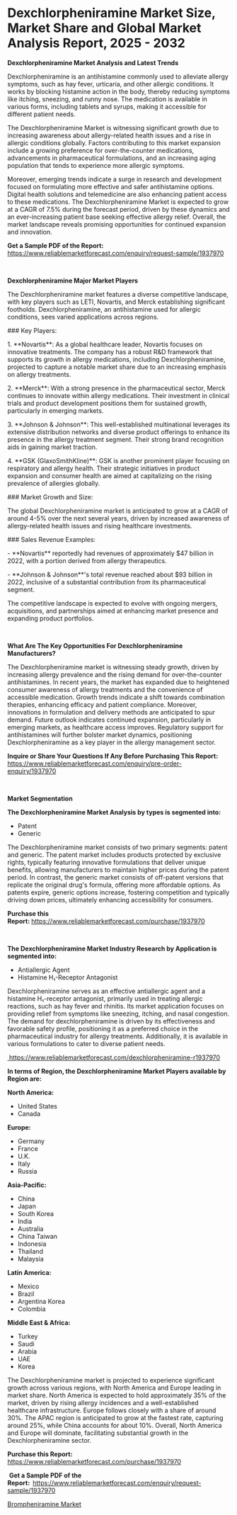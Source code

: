 <p><h1>Dexchlorpheniramine Market Size, Market Share and Global Market Analysis Report, 2025 - 2032</h1></p><p><strong>Dexchlorpheniramine Market Analysis and Latest Trends</strong></p>
<p><p>Dexchlorpheniramine is an antihistamine commonly used to alleviate allergy symptoms, such as hay fever, urticaria, and other allergic conditions. It works by blocking histamine action in the body, thereby reducing symptoms like itching, sneezing, and runny nose. The medication is available in various forms, including tablets and syrups, making it accessible for different patient needs.</p><p>The Dexchlorpheniramine Market is witnessing significant growth due to increasing awareness about allergy-related health issues and a rise in allergic conditions globally. Factors contributing to this market expansion include a growing preference for over-the-counter medications, advancements in pharmaceutical formulations, and an increasing aging population that tends to experience more allergic symptoms.</p><p>Moreover, emerging trends indicate a surge in research and development focused on formulating more effective and safer antihistamine options. Digital health solutions and telemedicine are also enhancing patient access to these medications. The Dexchlorpheniramine Market is expected to grow at a CAGR of 7.5% during the forecast period, driven by these dynamics and an ever-increasing patient base seeking effective allergy relief. Overall, the market landscape reveals promising opportunities for continued expansion and innovation.</p></p>
<p><strong>Get a Sample PDF of the Report:&nbsp;</strong> <a href="https://www.reliablemarketforecast.com/enquiry/request-sample/1937970?utm_campaign=3097&utm_medium=2&utm_source=Github&utm_content=ia&utm_term=08032025&utm_id=dexchlorpheniramine">https://www.reliablemarketforecast.com/enquiry/request-sample/1937970</a></p>
<p>&nbsp;</p>
<p><strong>Dexchlorpheniramine Major Market Players</strong></p>
<p><p>The Dexchlorpheniramine market features a diverse competitive landscape, with key players such as LETI, Novartis, and Merck establishing significant footholds. Dexchlorpheniramine, an antihistamine used for allergic conditions, sees varied applications across regions.</p><p>### Key Players:</p><p>1. **Novartis**: As a global healthcare leader, Novartis focuses on innovative treatments. The company has a robust R&D framework that supports its growth in allergy medications, including Dexchlorpheniramine, projected to capture a notable market share due to an increasing emphasis on allergy treatments.</p><p>2. **Merck**: With a strong presence in the pharmaceutical sector, Merck continues to innovate within allergy medications. Their investment in clinical trials and product development positions them for sustained growth, particularly in emerging markets.</p><p>3. **Johnson & Johnson**: This well-established multinational leverages its extensive distribution networks and diverse product offerings to enhance its presence in the allergy treatment segment. Their strong brand recognition aids in gaining market traction.</p><p>4. **GSK (GlaxoSmithKline)**: GSK is another prominent player focusing on respiratory and allergy health. Their strategic initiatives in product expansion and consumer health are aimed at capitalizing on the rising prevalence of allergies globally.</p><p>### Market Growth and Size:</p><p>The global Dexchlorpheniramine market is anticipated to grow at a CAGR of around 4-5% over the next several years, driven by increased awareness of allergy-related health issues and rising healthcare investments. </p><p>### Sales Revenue Examples:</p><p>- **Novartis** reportedly had revenues of approximately $47 billion in 2022, with a portion derived from allergy therapeutics.</p><p>- **Johnson & Johnson**'s total revenue reached about $93 billion in 2022, inclusive of a substantial contribution from its pharmaceutical segment.</p><p>The competitive landscape is expected to evolve with ongoing mergers, acquisitions, and partnerships aimed at enhancing market presence and expanding product portfolios.</p></p>
<p>&nbsp;</p>
<p><strong>What Are The Key Opportunities For Dexchlorpheniramine Manufacturers?</strong></p>
<p><p>The Dexchlorpheniramine market is witnessing steady growth, driven by increasing allergy prevalence and the rising demand for over-the-counter antihistamines. In recent years, the market has expanded due to heightened consumer awareness of allergy treatments and the convenience of accessible medication. Growth trends indicate a shift towards combination therapies, enhancing efficacy and patient compliance. Moreover, innovations in formulation and delivery methods are anticipated to spur demand. Future outlook indicates continued expansion, particularly in emerging markets, as healthcare access improves. Regulatory support for antihistamines will further bolster market dynamics, positioning Dexchlorpheniramine as a key player in the allergy management sector.</p></p>
<p><strong>Inquire or Share Your Questions If Any Before Purchasing This Report:</strong> <a href="https://www.reliablemarketforecast.com/enquiry/pre-order-enquiry/1937970?utm_campaign=3097&utm_medium=2&utm_source=Github&utm_content=ia&utm_term=08032025&utm_id=dexchlorpheniramine">https://www.reliablemarketforecast.com/enquiry/pre-order-enquiry/1937970</a></p>
<p>&nbsp;</p>
<p><strong>Market Segmentation</strong></p>
<p><strong>The Dexchlorpheniramine Market Analysis by types is segmented into:</strong></p>
<p><ul><li>Patent</li><li>Generic</li></ul></p>
<p><p>The Dexchlorpheniramine market consists of two primary segments: patent and generic. The patent market includes products protected by exclusive rights, typically featuring innovative formulations that deliver unique benefits, allowing manufacturers to maintain higher prices during the patent period. In contrast, the generic market consists of off-patent versions that replicate the original drug's formula, offering more affordable options. As patents expire, generic options increase, fostering competition and typically driving down prices, ultimately enhancing accessibility for consumers.</p></p>
<p><strong>Purchase this Report:&nbsp;</strong><a href="https://www.reliablemarketforecast.com/purchase/1937970?utm_campaign=3097&utm_medium=2&utm_source=Github&utm_content=ia&utm_term=08032025&utm_id=dexchlorpheniramine">https://www.reliablemarketforecast.com/purchase/1937970</a></p>
<p>&nbsp;</p>
<p><strong>The Dexchlorpheniramine Market Industry Research by Application is segmented into:</strong></p>
<p><ul><li>Antiallergic Agent</li><li>Histamine H₁-Receptor Antagonist</li></ul></p>
<p><p>Dexchlorpheniramine serves as an effective antiallergic agent and a histamine H₁-receptor antagonist, primarily used in treating allergic reactions, such as hay fever and rhinitis. Its market application focuses on providing relief from symptoms like sneezing, itching, and nasal congestion. The demand for dexchlorpheniramine is driven by its effectiveness and favorable safety profile, positioning it as a preferred choice in the pharmaceutical industry for allergy treatments. Additionally, it is available in various formulations to cater to diverse patient needs.</p></p>
<p><a href="https://www.reliablemarketforecast.com/dexchlorpheniramine-r1937970?utm_campaign=3097&utm_medium=2&utm_source=Github&utm_content=ia&utm_term=08032025&utm_id=dexchlorpheniramine">&nbsp;https://www.reliablemarketforecast.com/dexchlorpheniramine-r1937970</a></p>
<p><strong>In terms of Region, the Dexchlorpheniramine Market Players available by Region are:</strong></p>
<p>
    <p> <strong> North America: </strong>
        <ul>
            <li>United States</li>
            <li>Canada</li>
        </ul>
        </p> 
    <p> <strong> Europe: </strong>
        <ul>
            <li>Germany</li>
            <li>France</li>
            <li>U.K.</li>
            <li>Italy</li>
            <li>Russia</li>
        </ul>
        </p> 
    <p> <strong> Asia-Pacific: </strong>
        <ul>
            <li>China</li>
            <li>Japan</li>
            <li>South Korea</li>
            <li>India</li>
            <li>Australia</li>
            <li>China Taiwan</li>
            <li>Indonesia</li>
            <li>Thailand</li>
            <li>Malaysia</li>
        </ul>
        </p> 
    <p> <strong> Latin America: </strong>
        <ul>
            <li>Mexico</li>
            <li>Brazil</li>
            <li>Argentina Korea</li>
            <li>Colombia</li>
        </ul>
        </p> 
    <p> <strong> Middle East & Africa: </strong>
        <ul>
            <li>Turkey</li>
            <li>Saudi</li>
            <li>Arabia</li>
            <li>UAE</li>
            <li>Korea</li>
        </ul>
    </p>
    </p>
<p><p>The Dexchlorpheniramine market is projected to experience significant growth across various regions, with North America and Europe leading in market share. North America is expected to hold approximately 35% of the market, driven by rising allergy incidences and a well-established healthcare infrastructure. Europe follows closely with a share of around 30%. The APAC region is anticipated to grow at the fastest rate, capturing around 25%, while China accounts for about 10%. Overall, North America and Europe will dominate, facilitating substantial growth in the Dexchlorpheniramine sector.</p></p>
<p><strong>Purchase this Report: </strong><a href="https://www.reliablemarketforecast.com/purchase/1937970?utm_campaign=3097&utm_medium=2&utm_source=Github&utm_content=ia&utm_term=08032025&utm_id=dexchlorpheniramine">https://www.reliablemarketforecast.com/purchase/1937970</a></p>
<p>&nbsp;<strong>Get a Sample PDF of the Report:&nbsp;&nbsp;</strong><a href="https://www.reliablemarketforecast.com/enquiry/request-sample/1937970?utm_campaign=3097&utm_medium=2&utm_source=Github&utm_content=ia&utm_term=08032025&utm_id=dexchlorpheniramine">https://www.reliablemarketforecast.com/enquiry/request-sample/1937970</a></p>
<p><strong></strong></p>
<p><p><a href="https://github.com/mohmodsiason/Market-Research-Report-List-1/blob/main/brompheniramine-market.md?utm_campaign=3097&utm_medium=2&utm_source=Github&utm_content=ia&utm_term=08032025&utm_id=dexchlorpheniramine">Brompheniramine Market</a></p></p>